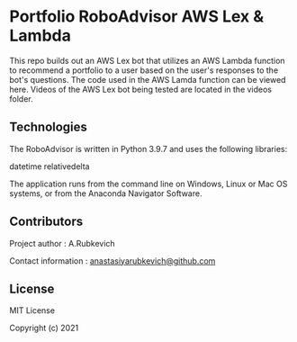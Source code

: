 # Portfolio RoboAdvisor AWS Lex & Lambda

This repo builds out an AWS Lex bot that utilizes an AWS Lambda function to recommend a portfolio to a user based on the user's responses to the bot's questions. The code used in the AWS Lamda function can be viewed here. 
Videos of the AWS Lex bot being tested are located in the videos folder.

## Technologies
The RoboAdvisor is written in Python 3.9.7 and uses the following libraries:

datetime 
relativedelta 

The application runs from the command line on Windows, Linux or Mac OS systems, or from the Anaconda Navigator Software.


## Contributors
Project author : A.Rubkevich

Contact information : anastasiyarubkevich@github.com

## License
MIT License

Copyright (c) 2021